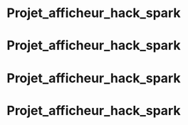 # Projet_afficheur_hack_spark
# Projet_afficheur_hack_spark
# Projet_afficheur_hack_spark
# Projet_afficheur_hack_spark
